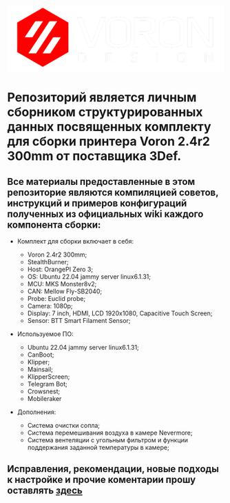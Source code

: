 ![](https://raw.githubusercontent.com/konk22/3Def_Voron_2.4r2/main/images/wallpaper.png)  

# Репозиторий является личным сборником структурированных данных посвященных комплекту для сборки принтера Voron 2.4r2 300mm от поставщика 3Def.  
## Все материалы предоставленные в этом репозиторие являются компиляцией советов, инструкций и примеров конфигураций полученных из официальных wiki каждого компонента сборки:  

* Комплект для сборки включает в себя:  
	* Voron 2.4r2 300mm;
  	* StealthBurner; 
	* Host:    OrangePI Zero 3;  
 	* OS:      Ubuntu 22.04 jammy server linux6.1.31;  
	* MCU:     MKS Monster8v2;  
 	* CAN:     Mellow Fly-SB2040;  
  	* Probe:   Euclid probe;  
  	* Camera:  1080p;  
  	* Display: 7 inch, HDMI, LCD 1920x1080, Capacitive Touch Screen;  
  	* Sensor:  BTT Smart Filament Sensor;   
  
* Используемое ПО:  
	* Ubuntu 22.04 jammy server linux6.1.31;
 	* CanBoot;
  	* Klipper;
  	* Mainsail;
  	* KlipperScreen;
  	* Telegram Bot;
  	* Crowsnest;
  	* Mobileraker  
* Дополнения:  
  	* Система очистки сопла;  
  	* Система перемешивания воздуха в камере Nevermore;  
  	* Система вентеляции с угольным фильтром и функции поддержания заданной температуры в камере;

## Исправления, рекомендации, новые подходы к настройке и прочие коментарии прошу оставлять [здесь](https://github.com/konk22/3Def_Voron_2.4r2/discussions/new?category=ideas)
